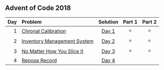 ## Advent of Code 2018

| Day | Problem                                                            |      Solution       | Part 1 | Part 2 |
|----:|:-------------------------------------------------------------------|:-------------------:|:------:|:------:|
|   1 | [Chronal Calibration](https://adventofcode.com/2018/day/1)         | [Day 1](Day01.java) | :star: | :star: |
|   2 | [Inventory Management System](https://adventofcode.com/2018/day/2) | [Day 2](Day02.java) | :star: | :star: |
|   3 | [No Matter How You Slice It](https://adventofcode.com/2018/day/3)  | [Day 3](Day03.java) | :star: | :star: |
|   4 | [Repose Record](https://adventofcode.com/2018/day/4)               | [Day 4](Day04.java) |        |        |